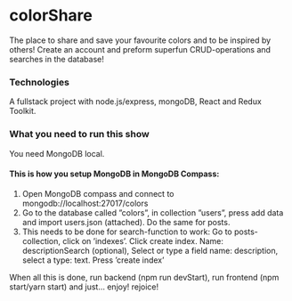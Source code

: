 # colorShare

The place to share and save your favourite colors and to be inspired by others!
Create an account and preform superfun CRUD-operations and searches in the database!

### Technologies

A fullstack project with node.js/express, mongoDB, React and Redux Toolkit.

### What you need to run this show

You need MongoDB local. 

#### This is how you setup MongoDB in MongoDB Compass:

1. Open MongoDB compass and connect to mongodb://localhost:27017/colors
2. Go to the database called  ”colors”, in collection ”users”, press add data and import users.json (attached). Do the same for posts.
3. This needs to be done for search-function to work: Go to posts-collection, click on ’indexes’. Click create index. Name: descriptionSearch (optional), Select or type a field name: description, select a type: text. Press ’create index’

When all this is done, run backend (npm run devStart), run frontend (npm start/yarn start) and just... enjoy! rejoice!

